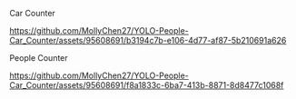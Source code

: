 
Car Counter

https://github.com/MollyChen27/YOLO-People-Car_Counter/assets/95608691/b3194c7b-e106-4d77-af87-5b210691a626

People Counter

https://github.com/MollyChen27/YOLO-People-Car_Counter/assets/95608691/f8a1833c-6ba7-413b-8871-8d8477c1068f

